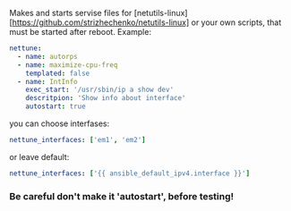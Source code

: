 Makes and starts servise files for [netutils-linux][https://github.com/strizhechenko/netutils-linux] or your own scripts, that must be started after reboot.
Example:

```yaml
nettune:
  - name: autorps
  - name: maximize-cpu-freq
    templated: false
  - name: IntInfo
    exec_start: '/usr/sbin/ip a show dev'
    descritpion: 'Show info about interface'
    autostart: true
```
you can choose interfases:
```yaml
nettune_interfaces: ['em1', 'em2']
```

or leave default:
```yaml
nettune_interfaces: ['{{ ansible_default_ipv4.interface }}']
```

### Be careful don't make it 'autostart', before testing!

